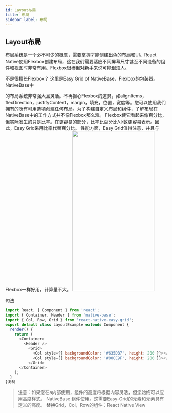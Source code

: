 ```yaml
---
id: Layout布局
title: 布局
sidebar_label: 布局
---
```


## Layout布局
布局系统是一个必不可少的概念，需要掌握才能创建出色的布局和UI。React Native使用Flexbox创建布局，这在我们需要适应不同屏幕尺寸甚至不同设备的组件和视图时非常有用。Flexbox很棒但对新手来说可能很烦人。

不是很擅长Flexbox？
这里是Easy Grid of NativeBase，Flexbox的包装器。NativeBase中

的布局系统非常强大且灵活。不再担心Flexbox的道具，如alignItems，flexDirection，justifyContent，margin，填充，位置，宽度等。您可以使用我们拥有的所有可用选项创建任何布局。为了构建自定义布局和组件，了解布局在NativeBase中的工作方式并不像Flexbox那么难。
Flexbox使它看起来像百分比，但实际发生的只是比率。在更容易的部分，比率比百分比/小数更容易表示。因此，Easy Grid采用比率代替百分比。
性能方面，Easy Grid值得注意，并且与Flexbox一样好用，计算量不大。
<img src="https://github.com/GeekyAnts/NativeBase-KitchenSink/raw/v2.6.1/screenshots/ios/layout.png" width=256 height=500 />

句法
```js
import React, { Component } from 'react';
import { Container, Header } from 'native-base';
import { Col, Row, Grid } from 'react-native-easy-grid';
export default class LayoutExample extends Component {
  render() {
    return (
      <Container>
        <Header />
          <Grid>
            <Col style={{ backgroundColor: '#635DB7', height: 200 }}></Col>
            <Col style={{ backgroundColor: '#00CE9F', height: 200 }}></Col>
          </Grid>
      </Container>
    );
  }
}复制

```
> 注意：如果您<Row />在a内部使用<ScrollView />，组件的高度将根据内容灵活，但您始终可以应用高度样式。
NativeBase <Content>组件使用<ScrollView>。这需要Easy-Grid的元素<Col>和<Row>元素具有定义的高度。
替换Grid，Col，Row的组件：React Native View
